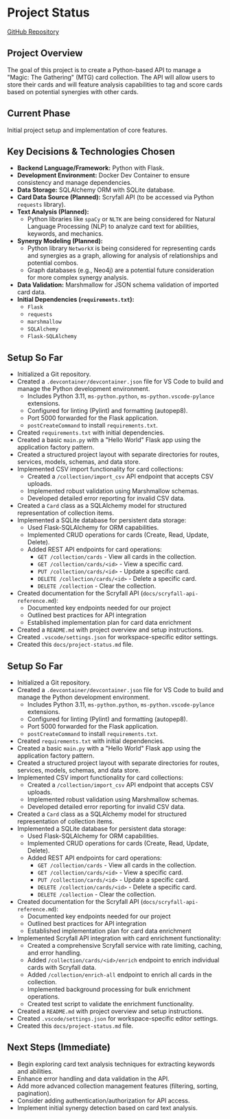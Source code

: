 # Project Status

[GitHub Repository](https://github.com/levofski/mtg-code-analyser)

## Project Overview

The goal of this project is to create a Python-based API to manage a "Magic: The Gathering" (MTG) card collection. The API will allow users to store their cards and will feature analysis capabilities to tag and score cards based on potential synergies with other cards.

## Current Phase

Initial project setup and implementation of core features.

## Key Decisions & Technologies Chosen

*   **Backend Language/Framework:** Python with Flask.
*   **Development Environment:** Docker Dev Container to ensure consistency and manage dependencies.
*   **Data Storage:** SQLAlchemy ORM with SQLite database.
*   **Card Data Source (Planned):** Scryfall API (to be accessed via Python `requests` library).
*   **Text Analysis (Planned):**
    *   Python libraries like `spaCy` or `NLTK` are being considered for Natural Language Processing (NLP) to analyze card text for abilities, keywords, and mechanics.
*   **Synergy Modeling (Planned):**
    *   Python library `NetworkX` is being considered for representing cards and synergies as a graph, allowing for analysis of relationships and potential combos.
    *   Graph databases (e.g., Neo4j) are a potential future consideration for more complex synergy analysis.
*   **Data Validation:** Marshmallow for JSON schema validation of imported card data.
*   **Initial Dependencies (`requirements.txt`):**
    *   `Flask`
    *   `requests`
    *   `marshmallow`
    *   `SQLAlchemy`
    *   `Flask-SQLAlchemy`

## Setup So Far

*   Initialized a Git repository.
*   Created a `.devcontainer/devcontainer.json` file for VS Code to build and manage the Python development environment.
    *   Includes Python 3.11, `ms-python.python`, `ms-python.vscode-pylance` extensions.
    *   Configured for linting (Pylint) and formatting (autopep8).
    *   Port 5000 forwarded for the Flask application.
    *   `postCreateCommand` to install `requirements.txt`.
*   Created `requirements.txt` with initial dependencies.
*   Created a basic `main.py` with a "Hello World" Flask app using the application factory pattern.
*   Created a structured project layout with separate directories for routes, services, models, schemas, and data store.
*   Implemented CSV import functionality for card collections:
    *   Created a `/collection/import_csv` API endpoint that accepts CSV uploads.
    *   Implemented robust validation using Marshmallow schemas.
    *   Developed detailed error reporting for invalid CSV data.
*   Created a `Card` class as a SQLAlchemy model for structured representation of collection items.
*   Implemented a SQLite database for persistent data storage:
    *   Used Flask-SQLAlchemy for ORM capabilities.
    *   Implemented CRUD operations for cards (Create, Read, Update, Delete).
    *   Added REST API endpoints for card operations:
        *   `GET /collection/cards` - View all cards in the collection.
        *   `GET /collection/cards/<id>` - View a specific card.
        *   `PUT /collection/cards/<id>` - Update a specific card.
        *   `DELETE /collection/cards/<id>` - Delete a specific card.
        *   `DELETE /collection` - Clear the collection.
*   Created documentation for the Scryfall API (`docs/scryfall-api-reference.md`):
    *   Documented key endpoints needed for our project
    *   Outlined best practices for API integration
    *   Established implementation plan for card data enrichment
*   Created a `README.md` with project overview and setup instructions.
*   Created `.vscode/settings.json` for workspace-specific editor settings.
*   Created this `docs/project-status.md` file.

## Setup So Far

*   Initialized a Git repository.
*   Created a `.devcontainer/devcontainer.json` file for VS Code to build and manage the Python development environment.
    *   Includes Python 3.11, `ms-python.python`, `ms-python.vscode-pylance` extensions.
    *   Configured for linting (Pylint) and formatting (autopep8).
    *   Port 5000 forwarded for the Flask application.
    *   `postCreateCommand` to install `requirements.txt`.
*   Created `requirements.txt` with initial dependencies.
*   Created a basic `main.py` with a "Hello World" Flask app using the application factory pattern.
*   Created a structured project layout with separate directories for routes, services, models, schemas, and data store.
*   Implemented CSV import functionality for card collections:
    *   Created a `/collection/import_csv` API endpoint that accepts CSV uploads.
    *   Implemented robust validation using Marshmallow schemas.
    *   Developed detailed error reporting for invalid CSV data.
*   Created a `Card` class as a SQLAlchemy model for structured representation of collection items.
*   Implemented a SQLite database for persistent data storage:
    *   Used Flask-SQLAlchemy for ORM capabilities.
    *   Implemented CRUD operations for cards (Create, Read, Update, Delete).
    *   Added REST API endpoints for card operations:
        *   `GET /collection/cards` - View all cards in the collection.
        *   `GET /collection/cards/<id>` - View a specific card.
        *   `PUT /collection/cards/<id>` - Update a specific card.
        *   `DELETE /collection/cards/<id>` - Delete a specific card.
        *   `DELETE /collection` - Clear the collection.
*   Created documentation for the Scryfall API (`docs/scryfall-api-reference.md`):
    *   Documented key endpoints needed for our project
    *   Outlined best practices for API integration
    *   Established implementation plan for card data enrichment
*   Implemented Scryfall API integration with card enrichment functionality:
    *   Created a comprehensive Scryfall service with rate limiting, caching, and error handling.
    *   Added `/collection/cards/<id>/enrich` endpoint to enrich individual cards with Scryfall data.
    *   Added `/collection/enrich-all` endpoint to enrich all cards in the collection.
    *   Implemented background processing for bulk enrichment operations.
    *   Created test script to validate the enrichment functionality.
*   Created a `README.md` with project overview and setup instructions.
*   Created `.vscode/settings.json` for workspace-specific editor settings.
*   Created this `docs/project-status.md` file.

## Next Steps (Immediate)

*   Begin exploring card text analysis techniques for extracting keywords and abilities.
*   Enhance error handling and data validation in the API.
*   Add more advanced collection management features (filtering, sorting, pagination).
*   Consider adding authentication/authorization for API access.
*   Implement initial synergy detection based on card text analysis.

